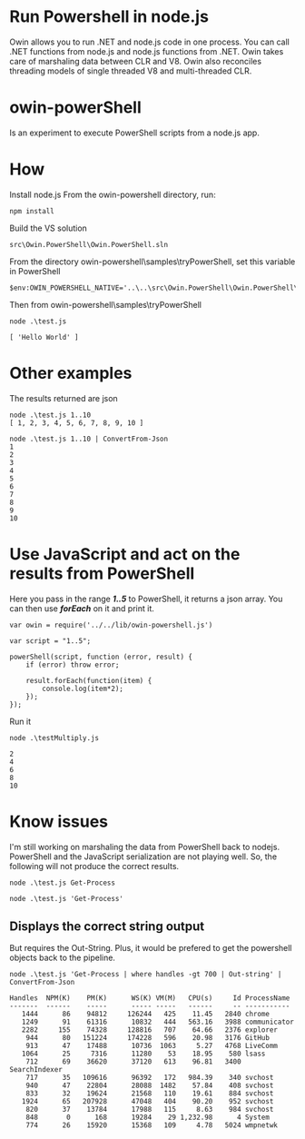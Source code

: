 Run Powershell in node.js
===============

Owin allows you to run .NET and node.js code in one process. You can call .NET functions from node.js and node.js functions from .NET. Owin takes care of marshaling data between CLR and V8. Owin also reconciles threading models of single threaded V8 and multi-threaded CLR.

owin-powerShell
===============
Is an experiment to execute PowerShell scripts from a node.js app.


How
===
Install node.js
From the owin-powershell directory, run:
```
npm install
```
Build the VS solution 
```
src\Owin.PowerShell\Owin.PowerShell.sln
```
From the directory owin-powershell\samples\tryPowerShell, set this variable in PowerShell

```
$env:OWIN_POWERSHELL_NATIVE='..\..\src\Owin.PowerShell\Owin.PowerShell\bin\Debug\Owin.PowerShell.dll'
```

Then from owin-powershell\samples\tryPowerShell

```
node .\test.js

[ 'Hello World' ]
```

Other examples
===
The results returned are json
```
node .\test.js 1..10
[ 1, 2, 3, 4, 5, 6, 7, 8, 9, 10 ]
```

```
node .\test.js 1..10 | ConvertFrom-Json
1
2
3
4
5
6
7
8
9
10
```

Use JavaScript and act on the results from PowerShell
===
Here you pass in the range **_1..5_** to PowerShell, it returns a json array. You can then use **_forEach_** on it and print it.

```
var owin = require('../../lib/owin-powershell.js')

var script = "1..5";

powerShell(script, function (error, result) {
    if (error) throw error;

    result.forEach(function(item) {
        console.log(item*2);
    });
});
```

Run it

```
node .\testMultiply.js

2
4
6
8
10
```

Know issues
===
I'm still working on marshaling the data from PowerShell back to nodejs. PowerShell and the JavaScript serialization are not playing well.
So, the following will not produce the correct results.
```
node .\test.js Get-Process
```

```
node .\test.js 'Get-Process'
```

## Displays the correct string output
But requires the Out-String. Plus, it would be prefered to get the powershell objects back to the pipeline.

```
node .\test.js 'Get-Process | where handles -gt 700 | Out-string' | ConvertFrom-Json

Handles  NPM(K)    PM(K)      WS(K) VM(M)   CPU(s)     Id ProcessName
-------  ------    -----      ----- -----   ------     -- -----------
   1444      86    94812     126244   425    11.45   2840 chrome
   1249      91    61316      10832   444   563.16   3988 communicator
   2282     155    74328     128816   707    64.66   2376 explorer
    944      80   151224     174228   596    20.98   3176 GitHub
    913      47    17488      10736  1063     5.27   4768 LiveComm
   1064      25     7316      11280    53    18.95    580 lsass
    712      69    36620      37120   613    96.81   3400 SearchIndexer
    717      35   109616      96392   172   984.39    340 svchost
    940      47    22804      28088  1482    57.84    408 svchost
    833      32    19624      21568   110    19.61    884 svchost
   1924      65   207928      47048   404    90.20    952 svchost
    820      37    13784      17988   115     8.63    984 svchost
    848       0      168      19284    29 1,232.98      4 System
    774      26    15920      15368   109     4.78   5024 wmpnetwk
```
